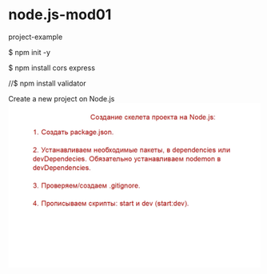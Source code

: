 # node.js-mod01

project-example
 
 $ npm init -y 

 $ npm install cors express 

 //$ npm install validator

 Create a new project on Node.js
 ![Screenshoot-1](./lesson-1/slides/project-create-steps.jpg)